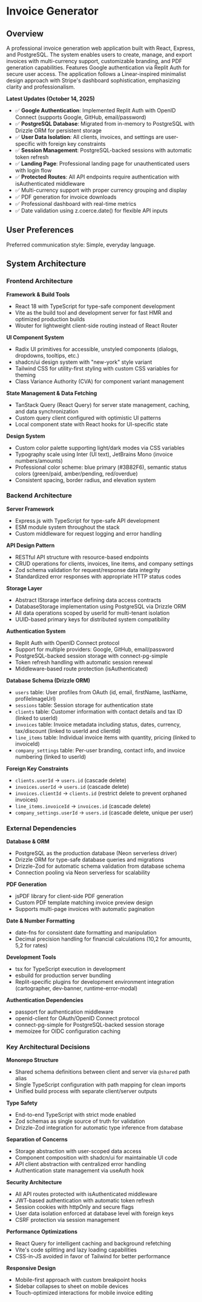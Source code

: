 # Invoice Generator

## Overview

A professional invoice generation web application built with React, Express, and PostgreSQL. The system enables users to create, manage, and export invoices with multi-currency support, customizable branding, and PDF generation capabilities. Features Google authentication via Replit Auth for secure user access. The application follows a Linear-inspired minimalist design approach with Stripe's dashboard sophistication, emphasizing clarity and professionalism.

**Latest Updates (October 14, 2025)**
- ✅ **Google Authentication**: Implemented Replit Auth with OpenID Connect (supports Google, GitHub, email/password)
- ✅ **PostgreSQL Database**: Migrated from in-memory to PostgreSQL with Drizzle ORM for persistent storage
- ✅ **User Data Isolation**: All clients, invoices, and settings are user-specific with foreign key constraints
- ✅ **Session Management**: PostgreSQL-backed sessions with automatic token refresh
- ✅ **Landing Page**: Professional landing page for unauthenticated users with login flow
- ✅ **Protected Routes**: All API endpoints require authentication with isAuthenticated middleware
- ✅ Multi-currency support with proper currency grouping and display
- ✅ PDF generation for invoice downloads
- ✅ Professional dashboard with real-time metrics
- ✅ Date validation using z.coerce.date() for flexible API inputs

## User Preferences

Preferred communication style: Simple, everyday language.

## System Architecture

### Frontend Architecture

**Framework & Build Tools**
- React 18 with TypeScript for type-safe component development
- Vite as the build tool and development server for fast HMR and optimized production builds
- Wouter for lightweight client-side routing instead of React Router

**UI Component System**
- Radix UI primitives for accessible, unstyled components (dialogs, dropdowns, tooltips, etc.)
- shadcn/ui design system with "new-york" style variant
- Tailwind CSS for utility-first styling with custom CSS variables for theming
- Class Variance Authority (CVA) for component variant management

**State Management & Data Fetching**
- TanStack Query (React Query) for server state management, caching, and data synchronization
- Custom query client configured with optimistic UI patterns
- Local component state with React hooks for UI-specific state

**Design System**
- Custom color palette supporting light/dark modes via CSS variables
- Typography scale using Inter (UI text), JetBrains Mono (invoice numbers/amounts)
- Professional color scheme: blue primary (#3B82F6), semantic status colors (green/paid, amber/pending, red/overdue)
- Consistent spacing, border radius, and elevation system

### Backend Architecture

**Server Framework**
- Express.js with TypeScript for type-safe API development
- ESM module system throughout the stack
- Custom middleware for request logging and error handling

**API Design Pattern**
- RESTful API structure with resource-based endpoints
- CRUD operations for clients, invoices, line items, and company settings
- Zod schema validation for request/response data integrity
- Standardized error responses with appropriate HTTP status codes

**Storage Layer**
- Abstract IStorage interface defining data access contracts
- DatabaseStorage implementation using PostgreSQL via Drizzle ORM
- All data operations scoped by userId for multi-tenant isolation
- UUID-based primary keys for distributed system compatibility

**Authentication System**
- Replit Auth with OpenID Connect protocol
- Support for multiple providers: Google, GitHub, email/password
- PostgreSQL-backed session storage with connect-pg-simple
- Token refresh handling with automatic session renewal
- Middleware-based route protection (isAuthenticated)

**Database Schema (Drizzle ORM)**
- `users` table: User profiles from OAuth (id, email, firstName, lastName, profileImageUrl)
- `sessions` table: Session storage for authentication state
- `clients` table: Customer information with contact details and tax ID (linked to userId)
- `invoices` table: Invoice metadata including status, dates, currency, tax/discount (linked to userId and clientId)
- `line_items` table: Individual invoice items with quantity, pricing (linked to invoiceId)
- `company_settings` table: Per-user branding, contact info, and invoice numbering (linked to userId)

**Foreign Key Constraints**
- `clients.userId` → `users.id` (cascade delete)
- `invoices.userId` → `users.id` (cascade delete)
- `invoices.clientId` → `clients.id` (restrict delete to prevent orphaned invoices)
- `line_items.invoiceId` → `invoices.id` (cascade delete)
- `company_settings.userId` → `users.id` (cascade delete, unique per user)

### External Dependencies

**Database & ORM**
- PostgreSQL as the production database (Neon serverless driver)
- Drizzle ORM for type-safe database queries and migrations
- Drizzle-Zod for automatic schema validation from database schema
- Connection pooling via Neon serverless for scalability

**PDF Generation**
- jsPDF library for client-side PDF generation
- Custom PDF template matching invoice preview design
- Supports multi-page invoices with automatic pagination

**Date & Number Formatting**
- date-fns for consistent date formatting and manipulation
- Decimal precision handling for financial calculations (10,2 for amounts, 5,2 for rates)

**Development Tools**
- tsx for TypeScript execution in development
- esbuild for production server bundling
- Replit-specific plugins for development environment integration (cartographer, dev-banner, runtime-error-modal)

**Authentication Dependencies**
- passport for authentication middleware
- openid-client for OAuth/OpenID Connect protocol
- connect-pg-simple for PostgreSQL-backed session storage
- memoizee for OIDC configuration caching

### Key Architectural Decisions

**Monorepo Structure**
- Shared schema definitions between client and server via `@shared` path alias
- Single TypeScript configuration with path mapping for clean imports
- Unified build process with separate client/server outputs

**Type Safety**
- End-to-end TypeScript with strict mode enabled
- Zod schemas as single source of truth for validation
- Drizzle-Zod integration for automatic type inference from database

**Separation of Concerns**
- Storage abstraction with user-scoped data access
- Component composition with shadcn/ui for maintainable UI code
- API client abstraction with centralized error handling
- Authentication state management via useAuth hook

**Security Architecture**
- All API routes protected with isAuthenticated middleware
- JWT-based authentication with automatic token refresh
- Session cookies with httpOnly and secure flags
- User data isolation enforced at database level with foreign keys
- CSRF protection via session management

**Performance Optimizations**
- React Query for intelligent caching and background refetching
- Vite's code splitting and lazy loading capabilities
- CSS-in-JS avoided in favor of Tailwind for better performance

**Responsive Design**
- Mobile-first approach with custom breakpoint hooks
- Sidebar collapses to sheet on mobile devices
- Touch-optimized interactions for mobile invoice editing